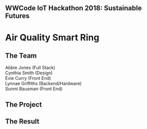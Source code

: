 ## WWCode IoT Hackathon 2018: Sustainable Futures
# Air Quality Smart Ring

## The Team
Abbie Jones (Full Stack)   
Cynthia Smith (Design)   
Evie Curry (Front End)    
Lynnae Griffiths (Backend/Hardware)   
Sunmi Bausman (Front End)   

## The Project

## The Result
